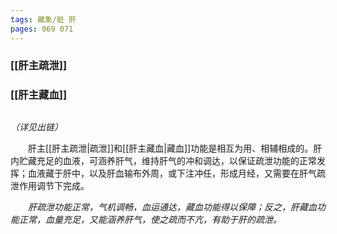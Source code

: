 ```yaml
---
tags: 藏象/脏 肝
pages: 069 071
---
```

### [[肝主疏泄]]
### [[肝主藏血]]
##
*（详见出链）*

&emsp;&emsp;肝主[[肝主疏泄|疏泄]]和[[肝主藏血|藏血]]功能是相互为用、相辅相成的。肝内贮藏充足的血液，可涵养肝气，维持肝气的冲和调达，以保证疏泄功能的正常发挥；血液藏于肝中，以及肝血输布外周，或下注冲任，形成月经，又需要在肝气疏泄作用调节下完成。

&emsp;&emsp;<dfn>肝疏泄功能正常，气机调畅，血运通达，藏血功能得以保障；反之，肝藏血功能正常，血量充足，又能涵养肝气，使之疏而不亢，有助于肝的疏泄。</dfn>